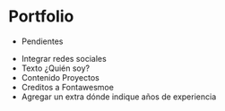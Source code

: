 # Portfolio

* Pendientes
- Integrar redes sociales
- Texto ¿Quién soy?
- Contenido Proyectos
- Creditos a Fontawesmoe
- Agregar un extra dónde indique años de experiencia

